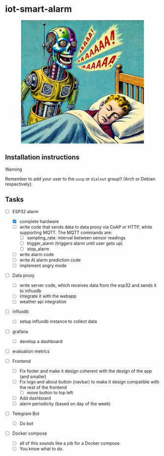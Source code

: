 # iot-smart-alarm

<p align="center">
  <img src="res//image.png" alt="Robot Alarm" width="400px"/>
</p>

## Installation instructions

> [!WARNING]
> Remember to add your user to the `uucp` or `dialout` group!! (Arch or Debian respectively).

## Tasks

- [ ] ESP32 alarm
  - [x] complete hardware
  - [ ] write code that sends data to data proxy via CoAP or HTTP, while supporting MQTT. The MQTT commands are:
    - [ ] sampling_rate: interval between sensor readings
    - [ ] trigger_alarm (triggers alarm until user gets up)
    - [ ] stop_alarm
  - [ ] write alarm code
  - [ ] write AI alarm prediction code
  - [ ] implement angry mode

- [ ] Data proxy
  - [ ] write server code, which receives data from the esp32 and sends it to influxdb
  - [ ] integrate it with the webapp
  - [ ] weather api integration

- [ ] influxdb
  - [ ] setup influxdb instance to collect data

- [ ] grafana
  - [ ] develop a dashboard

- [ ] evaluation metrics

- [ ] Frontend
  - [ ] Fix footer and make it design coherent with the design of the app (and smaller)
  - [ ] Fix logo and about button (navbar) to make it design compatible with the rest of the frontend
    - [ ] move button to top left
  - [ ] Add dashboard
  - [ ] alarm periodicity (based on day of the week)

- [ ] Telegram Bot
  - [ ] Do bot

- [ ] Docker compose
  - [ ] all of this sounds like a job for a Docker compose.
  - [ ] You know what to do.
